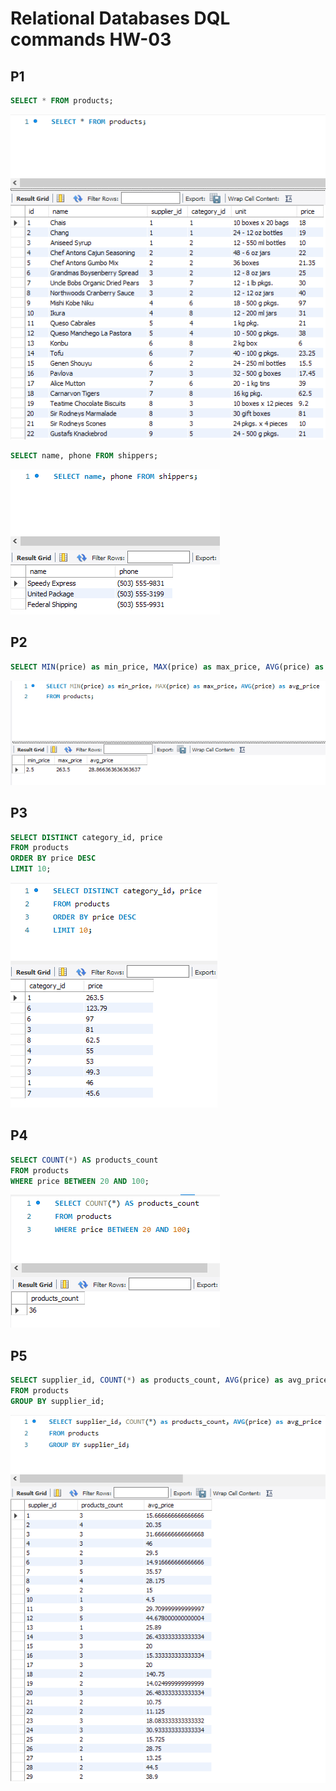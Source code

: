 # Relational Databases DQL commands HW-03

## P1

```sql
SELECT * FROM products;
```

![](p1_1.png)

```sql
SELECT name, phone FROM shippers;
```

![](p1_2.png)

## P2

```sql
SELECT MIN(price) as min_price, MAX(price) as max_price, AVG(price) as avg_price FROM products;
```
![](p2_1.png)


## P3

```sql
SELECT DISTINCT category_id, price 
FROM products 
ORDER BY price DESC 
LIMIT 10;
```
![](p3_1.png)

## P4

```sql
SELECT COUNT(*) AS products_count 
FROM products 
WHERE price BETWEEN 20 AND 100;
```
![](p4_1.png)

## P5

```sql
SELECT supplier_id, COUNT(*) as products_count, AVG(price) as avg_price 
FROM products 
GROUP BY supplier_id;
```
![](p5_1.png)
